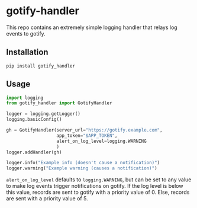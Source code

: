 # gotify-handler
This repo contains an extremely simple logging handler that relays log events to gotify.

## Installation
`pip install gotify_handler`

## Usage
```python
import logging
from gotify_handler import GotifyHandler

logger = logging.getLogger()
logging.basicConfig()

gh = GotifyHandler(server_url="https://gotify.example.com",
                   app_token="$APP_TOKEN",
                   alert_on_log_level=logging.WARNING
                   )
logger.addHandler(gh)

logger.info("Example info (doesn't cause a notification)")
logger.warning("Example warning (causes a notification)")
```

`alert_on_log_level` defaults to `logging.WARNING`, but can be set to any value to make log events trigger notifications on gotify. If the log level is below this value, records are sent to gotify with a priority value of 0. Else, records are sent with a priority value of 5.

